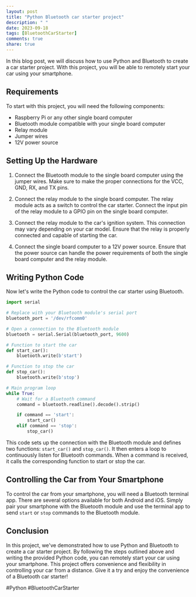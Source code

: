 ```yaml
---
layout: post
title: "Python Bluetooth car starter project"
description: " "
date: 2023-09-18
tags: [BluetoothCarStarter]
comments: true
share: true
---
```


In this blog post, we will discuss how to use Python and Bluetooth to create a car starter project. With this project, you will be able to remotely start your car using your smartphone.

## Requirements

To start with this project, you will need the following components:
- Raspberry Pi or any other single board computer
- Bluetooth module compatible with your single board computer
- Relay module
- Jumper wires
- 12V power source

## Setting Up the Hardware

1. Connect the Bluetooth module to the single board computer using the jumper wires. Make sure to make the proper connections for the VCC, GND, RX, and TX pins.

2. Connect the relay module to the single board computer. The relay module acts as a switch to control the car starter. Connect the input pin of the relay module to a GPIO pin on the single board computer.

3. Connect the relay module to the car's ignition system. This connection may vary depending on your car model. Ensure that the relay is properly connected and capable of starting the car.

4. Connect the single board computer to a 12V power source. Ensure that the power source can handle the power requirements of both the single board computer and the relay module.

## Writing Python Code

Now let's write the Python code to control the car starter using Bluetooth.

```python
import serial

# Replace with your Bluetooth module's serial port
bluetooth_port = '/dev/rfcomm0'

# Open a connection to the Bluetooth module
bluetooth = serial.Serial(bluetooth_port, 9600)

# Function to start the car
def start_car():
    bluetooth.write(b'start')

# Function to stop the car
def stop_car():
    bluetooth.write(b'stop')

# Main program loop
while True:
    # Wait for a Bluetooth command
    command = bluetooth.readline().decode().strip()

    if command == 'start':
        start_car()
    elif command == 'stop':
        stop_car()
```

This code sets up the connection with the Bluetooth module and defines two functions: `start_car()` and `stop_car()`. It then enters a loop to continuously listen for Bluetooth commands. When a command is received, it calls the corresponding function to start or stop the car.

## Controlling the Car from Your Smartphone

To control the car from your smartphone, you will need a Bluetooth terminal app. There are several options available for both Android and iOS. Simply pair your smartphone with the Bluetooth module and use the terminal app to send `start` or `stop` commands to the Bluetooth module.

## Conclusion

In this project, we've demonstrated how to use Python and Bluetooth to create a car starter project. By following the steps outlined above and writing the provided Python code, you can remotely start your car using your smartphone. This project offers convenience and flexibility in controlling your car from a distance. Give it a try and enjoy the convenience of a Bluetooth car starter!

\#Python #BluetoothCarStarter